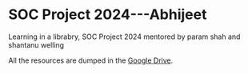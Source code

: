 # SOC Project 2024---Abhijeet

Learning in a librabry, SOC Project 2024 mentored by param shah and shantanu welling

All the resources are dumped in the [Google Drive](https://drive.google.com/drive/folders/1nNcVEng_qhfV47yzNaDXTMJKViebJDyF).
